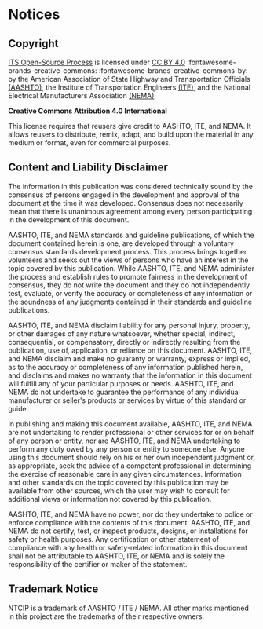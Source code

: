 # Notices

## Copyright
[ITS Open-Source Process](https://github.com/k-vaughn/ITS-open-source) is licensed under [CC BY 4.0](https://creativecommons.org/licenses/by/4.0/?ref=chooser-v1) :fontawesome-brands-creative-commons: :fontawesome-brands-creative-commons-by: by the American Association of State Highway and Transportation Officials [(AASHTO)](https://transportation.org), the Institute of Transportation Engineers [(ITE)](https://www.ite.org), and the National Electrical Manufacturers Association [(NEMA)](https://www.nema.org).

**Creative Commons Attribution 4.0 International**

This license requires that reusers give credit to AASHTO, ITE, and NEMA. It allows reusers to distribute, remix, adapt, and build upon the material in any medium or format, even for commercial purposes.

## Content and Liability Disclaimer

The information in this publication was considered technically sound by the consensus of persons engaged in the development and approval of the document at the time it was developed. Consensus does not necessarily mean that there is unanimous agreement among every person participating in the development of this document.

AASHTO, ITE, and NEMA standards and guideline publications, of which the document contained herein is one, are developed through a voluntary consensus standards development process. This process brings together volunteers and seeks out the views of persons who have an interest in the topic covered by this publication. While AASHTO, ITE, and NEMA administer the process and establish rules to promote fairness in the development of consensus, they do not write the document and they do not independently test, evaluate, or verify the accuracy or completeness of any information or the soundness of any judgments contained in their standards and guideline publications.

AASHTO, ITE, and NEMA disclaim liability for any personal injury, property, or other damages of any nature whatsoever, whether special, indirect, consequential, or compensatory, directly or indirectly resulting from the publication, use of, application, or reliance on this document. AASHTO, ITE, and NEMA disclaim and make no guaranty or warranty, express or implied, as to the accuracy or completeness of any information published herein, and disclaims and makes no warranty that the information in this document will fulfill any of your particular purposes or needs. AASHTO, ITE, and NEMA do not undertake to guarantee the performance of any individual manufacturer or seller's products or services by virtue of this standard or guide.

In publishing and making this document available, AASHTO, ITE, and NEMA are not undertaking to render professional or other services for or on behalf of any person or entity, nor are AASHTO, ITE, and NEMA undertaking to perform any duty owed by any person or entity to someone else. Anyone using this document should rely on his or her own independent judgment or, as appropriate, seek the advice of a competent professional in determining the exercise of reasonable care in any given circumstances. Information and other standards on the topic covered by this publication may be available from other sources, which the user may wish to consult for additional views or information not covered by this publication.

AASHTO, ITE, and NEMA have no power, nor do they undertake to police or enforce compliance with the contents of this document. AASHTO, ITE, and NEMA do not certify, test, or inspect products, designs, or installations for safety or health purposes. Any certification or other statement of compliance with any health or safety-related information in this document shall not be attributable to AASHTO, ITE, or NEMA and is solely the responsibility of the certifier or maker of the statement.


## Trademark Notice

NTCIP is a trademark of AASHTO / ITE / NEMA. All other marks mentioned in this project are the trademarks of their respective owners.
